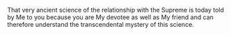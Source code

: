 That very ancient science of the relationship with the Supreme is today told by Me to you because you are My devotee as well as My friend and can therefore understand the transcendental mystery of this science.